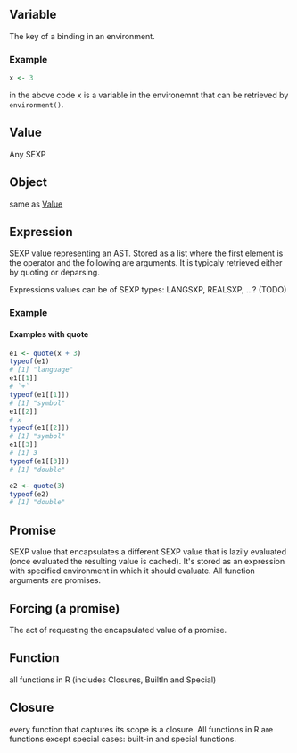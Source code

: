
## Variable

The key of a binding in an environment.

### Example

```r
x <- 3
```

in the above code x is a variable in the environemnt that can be retrieved by `environment()`.

## Value

Any SEXP

## Object

same as [Value](#value)

## Expression 

SEXP value representing an AST.
Stored as a list where the first element is the operator and the following are arguments.
It is typicaly retrieved either by quoting or deparsing.

Expressions values can be of SEXP types: LANGSXP, REALSXP, ...? (TODO)

### Example

#### Examples with quote

```r
e1 <- quote(x + 3)
typeof(e1)
# [1] "language"
e1[[1]]
# `+`
typeof(e1[[1]])
# [1] "symbol"
e1[[2]]
# x
typeof(e1[[2]])
# [1] "symbol"
e1[[3]]
# [1] 3
typeof(e1[[3]])
# [1] "double"
```

```r
e2 <- quote(3)
typeof(e2)
# [1] "double"
```

## Promise

SEXP value that encapsulates a different SEXP value that is lazily evaluated (once evaluated the resulting value is cached).
It's stored as an expression with specified environment in which it should evaluate.
All function arguments are promises.

## Forcing (a promise)

The act of requesting the encapsulated value of a promise.

## Function

all functions in R (includes Closures, BuiltIn and Special)

## Closure

every function that captures its scope is a closure. All functions in R are functions except special cases: built-in and special functions.
